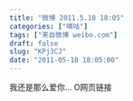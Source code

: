 ```yaml
---
title: "微博 2011.5.18 18:05"
categories: ["嘀咕"]
tags: ["来自微博 weibo.com"]
draft: false
slug: "KPj3CJ"
date: "2011-05-18 18:05:00"
---
```


<p>我还是那么爱你... O网页链接 ​​​​</p>
